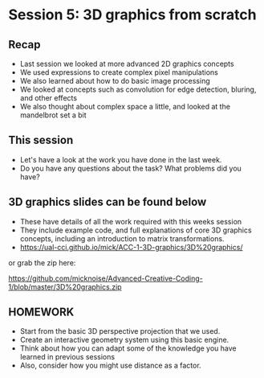 # Session 5: 3D graphics from scratch

## Recap
 - Last session we looked at more advanced 2D graphics concepts
 - We used expressions to create complex pixel manipulations
 - We also learned about how to do basic image processing
 - We looked at concepts such as convolution for edge detection, bluring, and other effects
 - We also thought about complex space a little, and looked at the mandelbrot set a bit

## This session
 - Let's have a look at the work you have done in the last week. 
 - Do you have any questions about the task? What problems did you have?

## 3D graphics slides can be found below
 - These have details of all the work required with this weeks session
 - They include example code, and full explanations of core 3D graphics concepts, including an introduction to matrix transformations.
 - https://ual-cci.github.io/mick/ACC-1-3D-graphics/3D%20graphics/

 or grab the zip here:

 https://github.com/micknoise/Advanced-Creative-Coding-1/blob/master/3D%20graphics.zip
 
  
## HOMEWORK
 - Start from the basic 3D perspective projection that we used.
 - Create an interactive geometry system using this basic engine.
 - Think about how you can adapt some of the knowledge you have learned in previous sessions
 - Also, consider how you might use distance as a factor.
 
